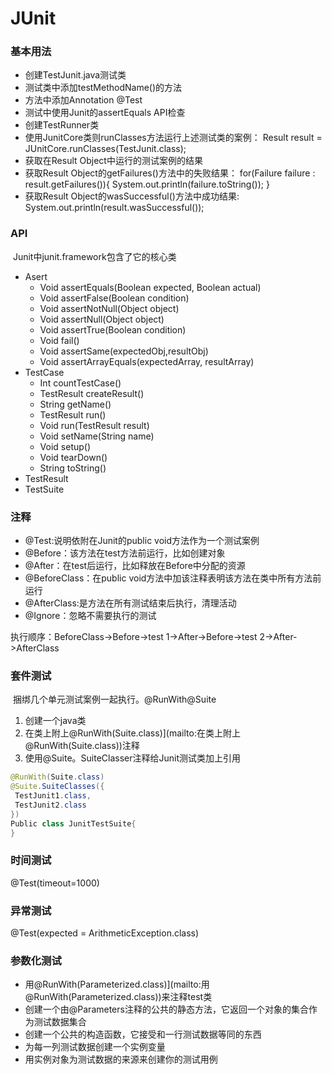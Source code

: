 # JUnit

### 基本用法

- 创建TestJunit.java测试类
-  测试类中添加testMethodName()的方法
- 方法中添加Annotation @Test
- 测试中使用Junit的assertEquals API检查
- 创建TestRunner类
- 使用JunitCore类则runClasses方法运行上述测试类的案例：
	 Result result = JUnitCore.runClasses(TestJunit.class);
- 获取在Result Object中运行的测试案例的结果
- 获取Result Object的getFailures()方法中的失败结果：
	 for(Failure failure : result.getFailures()){
	  System.out.println(failure.toString());
	 }
- 获取Result Object的wasSuccessful()方法中成功结果:
	 System.out.println(result.wasSuccessful());

### API

​	Junit中junit.framework包含了它的核心类

- Asert
	- Void assertEquals(Boolean expected, Boolean actual)
	- Void assertFalse(Boolean condition)
	- Void assertNotNull(Object object)
	- Void assertNull(Object object)
	- Void assertTrue(Boolean condition)
	- Void fail()
	- Void assertSame(expectedObj,resultObj)
	- Void assertArrayEquals(expectedArray, resultArray)
- TestCase
	- Int countTestCase()
	- TestResult createResult()
	- String getName()
	- TestResult run()
	- Void run(TestResult result)
	- Void setName(String name)
	- Void setup()
	- Void tearDown()
	- String toString()
- TestResult
- TestSuite

### 注释

- @Test:说明依附在Junit的public void方法作为一个测试案例
- @Before：该方法在test方法前运行，比如创建对象
- @After：在test后运行，比如释放在Before中分配的资源
- @BeforeClass：在public void方法中加该注释表明该方法在类中所有方法前运行
- @AfterClass:是方法在所有测试结束后执行，清理活动
- @Ignore：忽略不需要执行的测试

执行顺序：BeforeClass->Before->test 1->After->Before->test 2->After->AfterClass

### 套件测试

​	捆绑几个单元测试案例一起执行。@RunWith\@Suite

1. 创建一个java类
2. 在类上附上@RunWith(Suite.class)](mailto:在类上附上@RunWith(Suite.class))注释
3. 使用@Suite。SuiteClasser注释给Junit测试类加上引用

```java
@RunWith(Suite.class)
@Suite.SuiteClasses({
 TestJunit1.class,
 TestJunit2.class
})
Public class JunitTestSuite{
}
```

### 时间测试

@Test(timeout=1000)

### 异常测试

@Test(expected = ArithmeticException.class)

### 参数化测试

- 用@RunWith(Parameterized.class)](mailto:用@RunWith(Parameterized.class))来注释test类
- 创建一个由@Parameters注释的公共的静态方法，它返回一个对象的集合作为测试数据集合
- 创建一个公共的构造函数，它接受和一行测试数据等同的东西
- 为每一列测试数据创建一个实例变量
- 用实例对象为测试数据的来源来创建你的测试用例